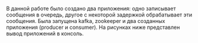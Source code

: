 В данной работе было создано два приложения: одно записывает сообщения в очередь, другое с некоторой задержкой обрабатывает эти сообщения.
Была запущена kafka, zookeeper и два созданных приложения (producer и consumer). На рисунках ниже представлен вывод приложений в консоль. 
